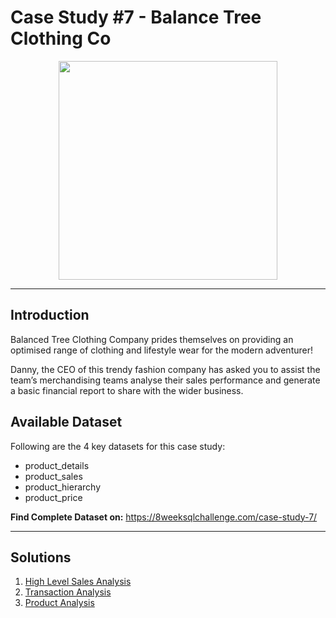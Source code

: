 # Case Study #7 - Balance Tree Clothing Co
<p align="center">
<img src="https://8weeksqlchallenge.com/images/case-study-designs/7.png" width=350px height=350px> 
</p>

---
## Introduction
Balanced Tree Clothing Company prides themselves on providing an optimised range of clothing and lifestyle wear for the modern adventurer!

Danny, the CEO of this trendy fashion company has asked you to assist the team’s merchandising teams analyse their sales performance and generate a basic financial report to share with the wider business.

## Available Dataset
Following are the 4 key datasets for this case study:

- product_details
- product_sales
- product_hierarchy
- product_price

__Find Complete Dataset on:__
https://8weeksqlchallenge.com/case-study-7/

---
## Solutions
1. <a href="https://github.com/arnavbangaria/data-analytics-projects/blob/agileanalyst/SQL%20Projects/Case%20Study%207%20-%20Balance%20Tree%20Clothing%20/A.%20High%20Level%20Sales%20Analysis.md"> High Level Sales Analysis </a>
2. <a href="https://github.com/arnavbangaria/data-analytics-projects/blob/agileanalyst/SQL%20Projects/Case%20Study%207%20-%20Balance%20Tree%20Clothing%20/B.%20Transaction%20Analysis.md"> Transaction Analysis </a>
3. <a href="https://github.com/arnavbangaria/data-analytics-projects/blob/agileanalyst/SQL%20Projects/Case%20Study%207%20-%20Balance%20Tree%20Clothing%20/C.%20Product%20Analysis.md"> Product Analysis </a>

